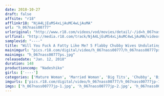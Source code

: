```yaml
---
date: 2018-10-27
draft: false
affsite: "r18"
afflinkr18: "NjA4LjEuMS4xLjAuMC4wLjAuMA"
url: "h_067nass00777"
urloriginal: "http://www.r18.com/videos/vod/movies/detail/-/id=h_067nass00777"
urlfinal: "http://media.r18.com/track/NjA4LjEuMS4xLjAuMC4wLjAuMA/videos/vod/movies/detail/-/id=h_067nass00777"
samplevid: "----"
title: "Will You Fuck A Fatty Like Me? 5 Flabby Chubby Wives Undulating Breasts and Stomach"
mainimgurl: "pics.r18.com/digital/video/h_067nass00777/h_067nass00777ps.jpg"
mainimgs: "h_067nass00777ps.jpg"
releasedate: "Jan. 12, 2018"
duration: 148
productioncomp: "Nadeshiko"
girls: ['----']
categories: ['Mature Woman', 'Married Woman', 'Big Tits', 'Chubby', 'Big Tits Lover', 'Other Fetishes', 'Cowgirl']
imgurls: ['pics.r18.com/digital/video/h_067nass00777/h_067nass00777jp-1.jpg', 'pics.r18.com/digital/video/h_067nass00777/h_067nass00777jp-2.jpg', 'pics.r18.com/digital/video/h_067nass00777/h_067nass00777jp-3.jpg', 'pics.r18.com/digital/video/h_067nass00777/h_067nass00777jp-4.jpg', 'pics.r18.com/digital/video/h_067nass00777/h_067nass00777jp-5.jpg', 'pics.r18.com/digital/video/h_067nass00777/h_067nass00777jp-6.jpg', 'pics.r18.com/digital/video/h_067nass00777/h_067nass00777jp-7.jpg', 'pics.r18.com/digital/video/h_067nass00777/h_067nass00777jp-8.jpg', 'pics.r18.com/digital/video/h_067nass00777/h_067nass00777jp-9.jpg', 'pics.r18.com/digital/video/h_067nass00777/h_067nass00777jp-10.jpg', 'pics.r18.com/digital/video/h_067nass00777/h_067nass00777jp-11.jpg', 'pics.r18.com/digital/video/h_067nass00777/h_067nass00777jp-12.jpg', 'pics.r18.com/digital/video/h_067nass00777/h_067nass00777jp-13.jpg', 'pics.r18.com/digital/video/h_067nass00777/h_067nass00777jp-14.jpg', 'pics.r18.com/digital/video/h_067nass00777/h_067nass00777jp-15.jpg', 'pics.r18.com/digital/video/h_067nass00777/h_067nass00777jp-16.jpg', 'pics.r18.com/digital/video/h_067nass00777/h_067nass00777jp-17.jpg', 'pics.r18.com/digital/video/h_067nass00777/h_067nass00777jp-18.jpg', 'pics.r18.com/digital/video/h_067nass00777/h_067nass00777jp-19.jpg', 'pics.r18.com/digital/video/h_067nass00777/h_067nass00777jp-20.jpg']
imgs: ['h_067nass00777jp-1.jpg', 'h_067nass00777jp-2.jpg', 'h_067nass00777jp-3.jpg', 'h_067nass00777jp-4.jpg', 'h_067nass00777jp-5.jpg', 'h_067nass00777jp-6.jpg', 'h_067nass00777jp-7.jpg', 'h_067nass00777jp-8.jpg', 'h_067nass00777jp-9.jpg', 'h_067nass00777jp-10.jpg', 'h_067nass00777jp-11.jpg', 'h_067nass00777jp-12.jpg', 'h_067nass00777jp-13.jpg', 'h_067nass00777jp-14.jpg', 'h_067nass00777jp-15.jpg', 'h_067nass00777jp-16.jpg', 'h_067nass00777jp-17.jpg', 'h_067nass00777jp-18.jpg', 'h_067nass00777jp-19.jpg', 'h_067nass00777jp-20.jpg']
---
```

